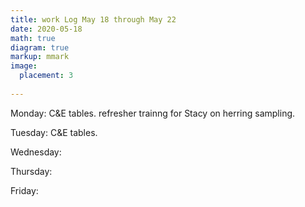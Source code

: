 ```yaml
---
title: work Log May 18 through May 22
date: 2020-05-18
math: true
diagram: true
markup: mmark
image:
  placement: 3
  
---
```


Monday: C&E tables. refresher trainng for Stacy on herring sampling. 

Tuesday: C&E tables.

Wednesday:

Thursday:  

Friday:  

